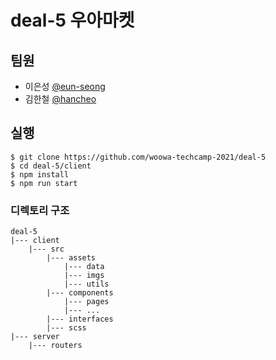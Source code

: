 # deal-5 우아마켓

## 팀원

- 이은성 [@eun-seong](https://github.com/eun-seong)
- 김한철 [@hancheo](https://github.com/HanCheo)

## 실행

```
$ git clone https://github.com/woowa-techcamp-2021/deal-5
$ cd deal-5/client
$ npm install
$ npm run start
```

### 디렉토리 구조

```
deal-5
|--- client
    |--- src
        |--- assets
            |--- data
            |--- imgs
            |--- utils
        |--- components
            |--- pages
            |--- ...
        |--- interfaces
        |--- scss
|--- server
    |--- routers
```
